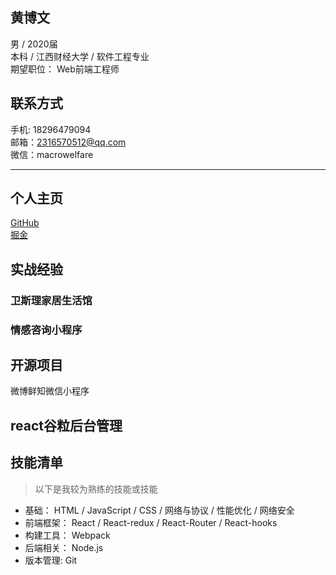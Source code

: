 


## 黄博文

男 / 2020届   
本科 / 江西财经大学 / 软件工程专业   
期望职位： Web前端工程师    

## 联系方式
手机: 18296479094   
邮箱：2316570512@qq.com  
微信：macrowelfare   

-------------------
## 个人主页

[GitHub](https://github.com/workingNight)   
[掘金](https://juejin.im/user/5b9f52046fb9a05d3447aef5)   


## 实战经验
### 卫斯理家居生活馆

### 情感咨询小程序

## 开源项目
微博鲜知微信小程序

## react谷粒后台管理



## 技能清单
> 以下是我较为熟练的技能或技能
- 基础： HTML / JavaScript / CSS / 网络与协议 / 性能优化 / 网络安全 
- 前端框架： React / React-redux / React-Router / React-hooks
- 构建工具： Webpack
- 后端相关： Node.js  
- 版本管理:  Git
